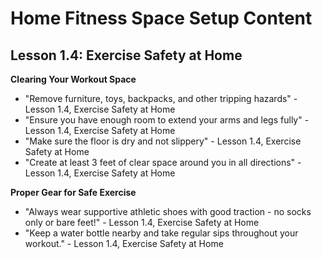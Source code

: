 # Home Fitness Space Setup Content

## Lesson 1.4: Exercise Safety at Home

**Clearing Your Workout Space**
- "Remove furniture, toys, backpacks, and other tripping hazards" - Lesson 1.4, Exercise Safety at Home
- "Ensure you have enough room to extend your arms and legs fully" - Lesson 1.4, Exercise Safety at Home
- "Make sure the floor is dry and not slippery" - Lesson 1.4, Exercise Safety at Home
- "Create at least 3 feet of clear space around you in all directions" - Lesson 1.4, Exercise Safety at Home

**Proper Gear for Safe Exercise**
- "Always wear supportive athletic shoes with good traction - no socks only or bare feet!" - Lesson 1.4, Exercise Safety at Home
- "Keep a water bottle nearby and take regular sips throughout your workout." - Lesson 1.4, Exercise Safety at Home